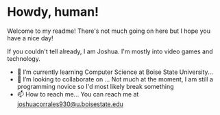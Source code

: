 # Howdy, human!

Welcome to my readme! There's not much going on here but I hope you have a nice day!

If you couldn't tell already, I am Joshua. I'm mostly into video games and technology.
- 🌱 I’m currently learning Computer Science at Boise State University...
- 💞️ I’m looking to collaborate on ... Not much at the moment, I am still a programming novice so I'd most likely break something
- 📫 How to reach me... You can reach me at joshuacorrales930@u.boisestate.edu

<!---
JoshuaC930/JoshuaC930 is a ✨ special ✨ repository because its `README.md` (this file) appears on your GitHub profile.
You can click the Preview link to take a look at your changes.
--->
